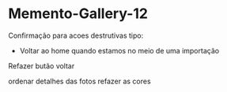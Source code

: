 # Memento-Gallery-12

Confirmação para acoes destrutivas tipo:
- Voltar ao home quando estamos no meio de uma importação

Refazer butão voltar

ordenar detalhes das fotos
refazer as cores


